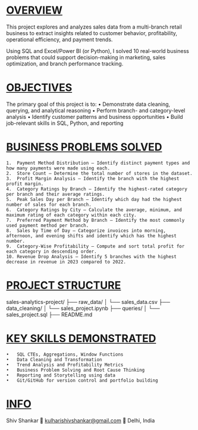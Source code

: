 # <ins> OVERVIEW </ins>

This project explores and analyzes sales data from a multi-branch retail business to extract insights related to customer behavior, profitability, operational efficiency, and payment trends.

Using SQL and Excel/Power BI (or Python), I solved 10 real-world business problems that could support decision-making in marketing, sales optimization, and branch performance tracking.

# <ins> OBJECTIVES </ins>

The primary goal of this project is to:
	•	Demonstrate data cleaning, querying, and analytical reasoning
	•	Perform branch- and category-level analysis
	•	Identify customer patterns and business opportunities
	•	Build job-relevant skills in SQL, Python, and reporting

# <ins> BUSINESS PROBLEMS SOLVED </ins>

	1.	Payment Method Distribution – Identify distinct payment types and how many payments were made using each.
	2.	Store Count – Determine the total number of stores in the dataset.
	3.	Profit Margin Analysis – Identify the branch with the highest profit margin.
	4.	Category Ratings by Branch – Identify the highest-rated category per branch and their average ratings.
	5.	Peak Sales Day per Branch – Identify which day had the highest number of sales for each branch.
	6.	Category Ratings by City – Calculate the average, minimum, and maximum rating of each category within each city.
	7.	Preferred Payment Method by Branch – Identify the most commonly used payment method per branch.
	8.	Sales by Time of Day – Categorize invoices into morning, afternoon, and evening shifts and identify which has the highest number.
	9.	Category-Wise Profitability – Compute and sort total profit for each category in descending order.
	10.	Revenue Drop Analysis – Identify 5 branches with the highest decrease in revenue in 2023 compared to 2022.

# <ins> PROJECT STRUCTURE </ins>

sales-analytics-project/
├── raw_data/
│   └── sales_data.csv
├── data_cleaning/
│   └── sales_project.ipynb
├── queries/
│   └── sales_project.sql
├── README.md

# <ins> KEY SKILLS DEMONSTRATED </ins>

	•	SQL CTEs, Aggregations, Window Functions
	•	Data Cleaning and Transformation
	•	Trend Analysis and Profitability Metrics
	•	Business Problem Solving and Root Cause Thinking
	•	Reporting and Storytelling using data
	•	Git/GitHub for version control and portfolio building

# <ins> INFO </ins>

Shiv Shankar
📧 kulharishivshankar@gmail.com
📍 Delhi, India
